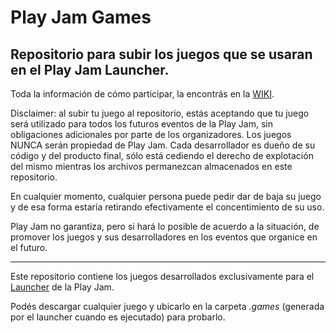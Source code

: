 # Play Jam Games

## Repositorio para subir los juegos que se usaran en el Play Jam Launcher.

Toda la información de cómo participar, la encontrás en la [WIKI](https://github.com/PlayJamDevs/playjamgames/wiki).

Disclaimer: al subir tu juego al repositorio, estás aceptando que tu juego será utilizado para todos los futuros eventos de la Play Jam, sin obligaciones adicionales por parte de los organizadores. Los juegos NUNCA serán propiedad de Play Jam. Cada desarrollador es dueño de su código y del producto final, sólo está cediendo el derecho de explotación del mismo mientras los archivos permanezcan almacenados en este repositorio.

En cualquier momento, cualquier persona puede pedir dar de baja su juego y de esa forma estaría retirando efectivamente el concentimiento de su uso.

Play Jam no garantiza, pero si hará lo posible de acuerdo a la situación, de promover los juegos y sus desarrolladores en los eventos que organice en el futuro.

-------------------------------------------------------------------------------------------------------

Este repositorio contiene los juegos desarrollados exclusivamente para el [Launcher](https://github.com/PlayJamDevs/PlayJamLauncher) de la Play Jam.

Podés descargar cualquier juego y ubicarlo en la carpeta _.games_ (generada por el launcher cuando es ejecutado) para probarlo.
